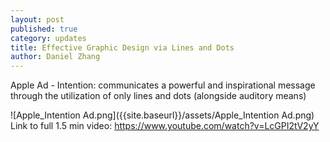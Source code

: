 ```yaml
---
layout: post
published: true
category: updates
title: Effective Graphic Design via Lines and Dots
author: Daniel Zhang
---
```


Apple Ad - Intention: communicates a powerful and inspirational message through the utilization of only lines and dots (alongside auditory means)

![Apple_Intention Ad.png]({{site.baseurl}}/assets/Apple_Intention Ad.png)
Link to full 1.5 min video: https://www.youtube.com/watch?v=LcGPI2tV2yY
